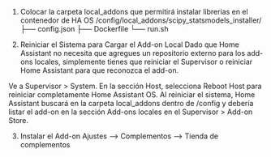 1. Colocar la carpeta local_addons que permitirá instalar librerias en el contenedor de HA OS
/config/local_addons/scipy_statsmodels_installer/
├── config.json
├── Dockerfile
└── run.sh

2. Reiniciar el Sistema para Cargar el Add-on Local
Dado que Home Assistant no necesita que agregues un repositorio externo para los add-ons locales, simplemente tienes que reiniciar el Supervisor o reiniciar Home Assistant para que reconozca el add-on.

Ve a Supervisor > System.
En la sección Host, selecciona Reboot Host para reiniciar completamente Home Assistant OS.
Al reiniciar el sistema, Home Assistant buscará en la carpeta local_addons dentro de /config y debería listar el add-on en la sección Add-ons locales en el Supervisor > Add-on Store.

3. Instalar el Add-on
Ajustes --> Complementos --> Tienda de complementos
